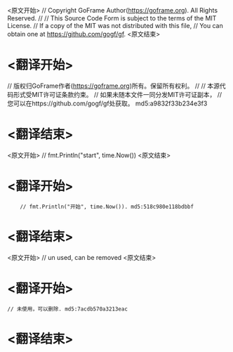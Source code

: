 
<原文开始>
// Copyright GoFrame Author(https://goframe.org). All Rights Reserved.
//
// This Source Code Form is subject to the terms of the MIT License.
// If a copy of the MIT was not distributed with this file,
// You can obtain one at https://github.com/gogf/gf.
<原文结束>

# <翻译开始>
// 版权归GoFrame作者(https://goframe.org)所有。保留所有权利。
//
// 本源代码形式受MIT许可证条款约束。
// 如果未随本文件一同分发MIT许可证副本，
// 您可以在https://github.com/gogf/gf处获取。 md5:a9832f33b234e3f3
# <翻译结束>


<原文开始>
// fmt.Println("start", time.Now())
<原文结束>

# <翻译开始>
		// fmt.Println("开始", time.Now()). md5:518c980e118bdbbf
# <翻译结束>


<原文开始>
// un used, can be removed
<原文结束>

# <翻译开始>
	// 未使用，可以删除. md5:7acdb570a3213eac
# <翻译结束>

